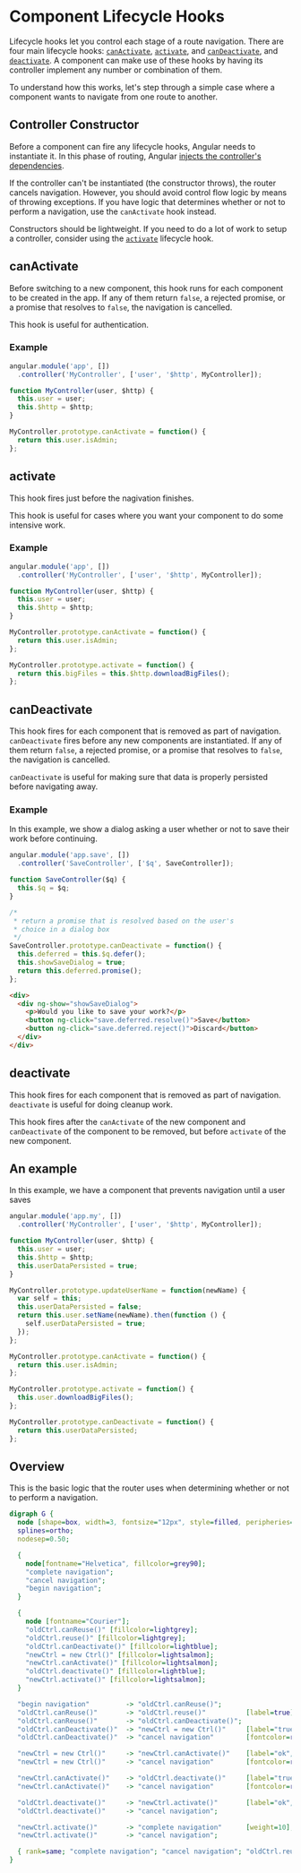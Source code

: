 # Component Lifecycle Hooks

Lifecycle hooks let you control each stage of a route navigation.
There are four main lifecycle hooks: [`canActivate`](#can-activate), [`activate`](#activate), and [`canDeactivate`](#can-deactivate), and [`deactivate`](#deactivate).
A component can make use of these hooks by having its controller implement any number or combination of them.

To understand how this works, let's step through a simple case where a component wants to navigate from one route to another.


## Controller Constructor

Before a component can fire any lifecycle hooks, Angular needs to instantiate it.
In this phase of routing, Angular [injects the controller's dependencies](https://docs.angularjs.org/guide/di#controllers).

<!-- <aside> -->
If the controller can't be instantiated (the constructor throws), the router cancels navigation.
However, you should avoid control flow logic by means of throwing exceptions.
If you have logic that determines whether or not to perform a navigation, use the `canActivate` hook instead.
<!-- </aside> -->

Constructors should be lightweight.
If you need to do a lot of work to setup a controller, consider using the [`activate`](#activate) lifecycle hook.


## canActivate

Before switching to a new component, this hook runs for each component to be created in the app.
If any of them return `false`, a rejected promise, or a promise that resolves to `false`,
the navigation is cancelled.

This hook is useful for authentication.

### Example

```js
angular.module('app', [])
  .controller('MyController', ['user', '$http', MyController]);

function MyController(user, $http) {
  this.user = user;
  this.$http = $http;
}

MyController.prototype.canActivate = function() {
  return this.user.isAdmin;
};
```

## activate

This hook fires just before the nagivation finishes.

This hook is useful for cases where you want your component to do some intensive work.

### Example

```js
angular.module('app', [])
  .controller('MyController', ['user', '$http', MyController]);

function MyController(user, $http) {
  this.user = user;
  this.$http = $http;
}

MyController.prototype.canActivate = function() {
  return this.user.isAdmin;
};

MyController.prototype.activate = function() {
  return this.bigFiles = this.$http.downloadBigFiles();
};
```

## canDeactivate

This hook fires for each component that is removed as part of navigation.
`canDeactivate` fires before any new components are instantiated.
If any of them return `false`, a rejected promise, or a promise that resolves to `false`,
the navigation is cancelled.

`canDeactivate` is useful for making sure that data is properly persisted before navigating away.

### Example

In this example, we show a dialog asking a user whether or not to save their work
before continuing.

```js
angular.module('app.save', [])
  .controller('SaveController', ['$q', SaveController]);

function SaveController($q) {
  this.$q = $q;
}

/*
 * return a promise that is resolved based on the user's
 * choice in a dialog box
 */
SaveController.prototype.canDeactivate = function() {
  this.deferred = this.$q.defer();
  this.showSaveDialog = true;
  return this.deferred.promise();
};
```

```html
<div>
  <div ng-show="showSaveDialog">
    <p>Would you like to save your work?</p>
    <button ng-click="save.deferred.resolve()">Save</button>
    <button ng-click="save.deferred.reject()">Discard</button>
  </div>
</div>
```

## deactivate

This hook fires for each component that is removed as part of navigation.
`deactivate` is useful for doing cleanup work.

This hook fires after the `canActivate` of the new component and `canDeactivate` of the component to be removed, but before `activate` of the new component.

## An example

In this example, we have a component that prevents navigation until a user saves

```js
angular.module('app.my', [])
  .controller('MyController', ['user', '$http', MyController]);

function MyController(user, $http) {
  this.user = user;
  this.$http = $http;
  this.userDataPersisted = true;
}

MyController.prototype.updateUserName = function(newName) {
  var self = this;
  this.userDataPersisted = false;
  return this.user.setName(newName).then(function () {
    self.userDataPersisted = true;
  });
};

MyController.prototype.canActivate = function() {
  return this.user.isAdmin;
};

MyController.prototype.activate = function() {
  this.user.downloadBigFiles();
};

MyController.prototype.canDeactivate = function() {
  return this.userDataPersisted;
};
```

<!-- TODO: finish this, add example
## canReactivate and reactivate

This hook allows you to reuse a component when navigating.

It's useful for adding animations.

This hook is run if the above is true. Instead of destroying the existing component and
instantiating a new one, a component's `reactivate` hook is called when a navigation
completes.

### Example

TODO
-->

## Overview

This is the basic logic that the router uses when determining whether or not to perform a navigation.

```dot
digraph G {
  node [shape=box, width=3, fontsize="12px", style=filled, peripheries=0];
  splines=ortho;
  nodesep=0.50;

  {
    node[fontname="Helvetica", fillcolor=grey90];
    "complete navigation";
    "cancel navigation";
    "begin navigation";
  }

  {
    node [fontname="Courier"];
    "oldCtrl.canReuse()" [fillcolor=lightgrey];
    "oldCtrl.reuse()" [fillcolor=lightgrey];
    "oldCtrl.canDeactivate()" [fillcolor=lightblue];
    "newCtrl = new Ctrl()" [fillcolor=lightsalmon];
    "newCtrl.canActivate()" [fillcolor=lightsalmon];
    "oldCtrl.deactivate()" [fillcolor=lightblue];
    "newCtrl.activate()" [fillcolor=lightsalmon];
  }

  "begin navigation"         -> "oldCtrl.canReuse()";
  "oldCtrl.canReuse()"       -> "oldCtrl.reuse()"          [label=true];
  "oldCtrl.canReuse()"       -> "oldCtrl.canDeactivate()";
  "oldCtrl.canDeactivate()"  -> "newCtrl = new Ctrl()"     [label="true", weight=10, fontcolor=darkgreen];
  "oldCtrl.canDeactivate()"  -> "cancel navigation"        [fontcolor=red];

  "newCtrl = new Ctrl()"     -> "newCtrl.canActivate()"    [label="ok", weight=10, fontcolor=darkgreen];
  "newCtrl = new Ctrl()"     -> "cancel navigation"        [fontcolor=red];

  "newCtrl.canActivate()"    -> "oldCtrl.deactivate()"     [label="true", weight=10, fontcolor=darkgreen];
  "newCtrl.canActivate()"    -> "cancel navigation"        [fontcolor=red];

  "oldCtrl.deactivate()"     -> "newCtrl.activate()"       [label="ok", weight=10, fontcolor=darkgreen];
  "oldCtrl.deactivate()"     -> "cancel navigation";

  "newCtrl.activate()"       -> "complete navigation"      [weight=10];
  "newCtrl.activate()"       -> "cancel navigation";

  { rank=same; "complete navigation"; "cancel navigation"; "oldCtrl.reuse()" }
}
```



<!--
TODO: finish this
## Handling failure

What happens when a `canActivate` or `canDeactivate` returns `false`?

By default, this stops the navigation entirely.

TODO: show multiple levels
-->


<!--
## Hooks in Multiple levels
TODO: show multi-level
-->
